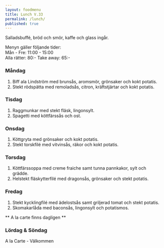 ```yaml
---
layout: foodmenu
title: Lunch V.33
permalink: /lunch/
published: true
---
```

Salladsbuffé, bröd och smör, kaffe och glass ingår.

Menyn gäller följande tider:  
Mån - Fre: 11:00 - 15:00  
Alla rätter: 80:- Take away: 65:- 

### Måndag

1. Biff ala Lindström med brunsås, aromsmör, grönsaker och kokt potatis.
2. Stekt rödspätta med remoladsås, citron, kräftstjärtar och kokt potatis.

### Tisdag

1. Raggmunkar med stekt fläsk, lingonsylt.
2. Spagetti med köttfärssås och ost.


### Onsdag

1. Köttgryta med grönsaker och kokt potatis.
2. Stekt torskfilé med vitvinsås, räkor och kokt potatis.

### Torsdag
 
1. Köttfärssoppa med creme fraiche samt tunna pannkakor, sylt och grädde.
2. Helstekt fläskytterfilé med dragonsås, grönsaker och stekt potatis.
 
### Fredag
 
1. Stekt kycklingfilé med ädelostsås samt griljerad tomat och stekt potatis.
2. Skomakarlåda med baconsås, lingonsylt och potatismos.

** A la carte finns dagligen **  

### Lördag & Söndag
A la Carte - Välkommen
